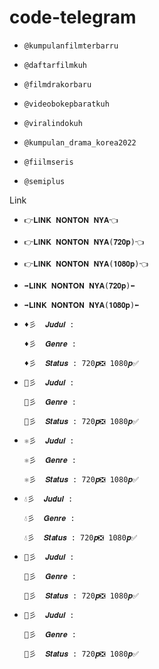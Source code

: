 # code-telegram
-  ```console  
   @kumpulanfilmterbarru
    ```
-  ```console  
   @daftarfilmkuh
    ```
-  ```console  
   @filmdrakorbaru
    ```
-  ```console  
   @videobokepbaratkuh
    ```
-  ```console  
   @viralindokuh
    ```
-  ```console  
   @kumpulan_drama_korea2022
    ```    
-  ```console  
   @fiilmseris
    ``` 
-  ```console  
   @semiplus
    ```     
Link 

-  ```console  
   👉𝐋𝐈𝐍𝐊 𝐍𝐎𝐍𝐓𝐎𝐍 𝐍𝐘𝐀👈
    ```
-  ```console  
   👉𝐋𝐈𝐍𝐊 𝐍𝐎𝐍𝐓𝐎𝐍 𝐍𝐘𝐀(𝟕𝟐𝟎𝐩)👈
    ```
-  ```console  
   👉𝐋𝐈𝐍𝐊 𝐍𝐎𝐍𝐓𝐎𝐍 𝐍𝐘𝐀(𝟏𝟎𝟖𝟎𝐩)👈
    ```
-  ```console  
   ➡️𝐋𝐈𝐍𝐊 𝐍𝐎𝐍𝐓𝐎𝐍 𝐍𝐘𝐀(𝟕𝟐𝟎𝐩)⬅️
    ```
-  ```console  
   ➡️𝐋𝐈𝐍𝐊 𝐍𝐎𝐍𝐓𝐎𝐍 𝐍𝐘𝐀(𝟏𝟎𝟖𝟎𝐩)⬅️
    ```
-  ```console  
   ♦️彡  𝑱𝒖𝒅𝒖𝒍 :  

   ♦️彡  𝑮𝒆𝒏𝒓𝒆 : 

   ♦️彡  𝑺𝒕𝒂𝒕𝒖𝒔 : 720𝒑❎ 1080𝒑✅
    ```
-  ```console  
   🌟彡  𝑱𝒖𝒅𝒖𝒍 :  

   🌟彡  𝑮𝒆𝒏𝒓𝒆 : 

   🌟彡  𝑺𝒕𝒂𝒕𝒖𝒔 : 720𝒑❎ 1080𝒑✅
    ``` 
-  ```console  
   ⚛️彡  𝑱𝒖𝒅𝒖𝒍 :  

   ⚛️彡  𝑮𝒆𝒏𝒓𝒆 : 

   ⚛️彡  𝑺𝒕𝒂𝒕𝒖𝒔 : 720𝒑❎ 1080𝒑✅
    ``` 
-  ```console  
   💧彡  𝑱𝒖𝒅𝒖𝒍 :  

   💧彡  𝑮𝒆𝒏𝒓𝒆 : 

   💧彡  𝑺𝒕𝒂𝒕𝒖𝒔 : 720𝒑❎ 1080𝒑✅
    ``` 
-  ```console  
   💠彡  𝑱𝒖𝒅𝒖𝒍 :  

   💠彡  𝑮𝒆𝒏𝒓𝒆 : 

   💠彡  𝑺𝒕𝒂𝒕𝒖𝒔 : 720𝒑❎ 1080𝒑✅
    ``` 
-  ```console  
   💎彡  𝑱𝒖𝒅𝒖𝒍 :  

   💎彡  𝑮𝒆𝒏𝒓𝒆 : 

   💎彡  𝑺𝒕𝒂𝒕𝒖𝒔 : 720𝒑❎ 1080𝒑✅
    ```     
    
